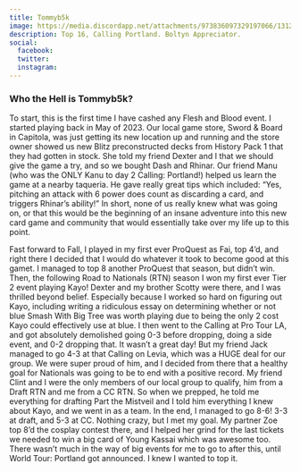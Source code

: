 ```yaml
---
title: Tommyb5k
image: https://media.discordapp.net/attachments/973836097329197066/1312935590580191303/20240323_083019.jpg?ex=674e4e0d&is=674cfc8d&hm=e16168eba9f3456520144783a5d00934de956824e5f9d1451aeea8676f2fa0ab&=&format=webp&width=741&height=741
description: Top 16, Calling Portland. Boltyn Appreciator. 
social:
  facebook: 
  twitter: 
  instagram: 
---
```


### Who the Hell is Tommyb5k?
  To start, this is the first time I have cashed any Flesh and Blood event. I started playing back in May of 2023.  Our local game store, Sword & Board in Capitola, was just getting its new location up and running and the store owner showed us new Blitz preconstructed decks from History Pack 1 that they had gotten in stock. She told my friend Dexter and I that we should give the game a try, and so we bought Dash and Rhinar. Our friend Manu (who was the ONLY Kanu to day 2 Calling: Portland!) helped us learn the game at a nearby taqueria. He gave really great tips which included: “Yes, pitching an attack with 6 power does count as discarding a card, and triggers Rhinar’s ability!” In short, none of us really knew what was going on, or that this would be the beginning of an insane adventure into this new card game and community that would essentially take over my life up to this point. 

  Fast forward to Fall, I played in my first ever ProQuest as Fai, top 4’d, and right there I decided that I would do whatever it took to become good at this gamet. I managed to top 8 another ProQuest that season, but didn’t win. Then, the following Road to Nationals (RTN) season I won my first ever Tier 2 event playing Kayo! Dexter and my brother Scotty were there, and I was thrilled beyond belief. Especially because I worked so hard on figuring out Kayo, including writing a ridiculous essay on determining whether or not blue Smash With Big Tree was worth playing due to being the only 2 cost Kayo could effectively use at blue. I then went to the Calling at Pro Tour LA, and got absolutely demolished going 0-3 before dropping, doing a side event, and 0-2 dropping that. It wasn’t a great day! But my friend Jack managed to go 4-3 at that Calling on Levia, which was a HUGE deal for our group. We were super proud of him, and I decided from there that a healthy goal for Nationals was going to be to end with a positive record. My friend Clint and I were the only members of our local group to qualify, him from a Draft RTN and me from a CC RTN. So when we prepped, he told me everything for drafting Part the Mistveil and I told him everything I knew about Kayo, and we went in as a team. In the end, I managed to go 8-6! 3-3 at draft, and 5-3 at CC. Nothing crazy, but I met my goal. My partner Zoe top 8’d the cosplay contest there, and I helped her grind for the last tickets we needed to win a big card of Young Kassai which was awesome too. There wasn’t much in the way of big events for me to go to after this, until World Tour: Portland got announced. I knew I wanted to top it. 
